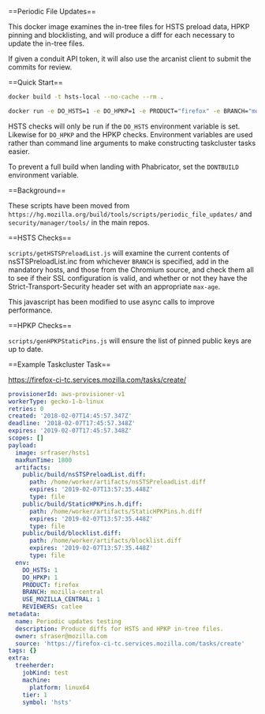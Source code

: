 
==Periodic File Updates==

This docker image examines the in-tree files for HSTS preload data, HPKP pinning and blocklisting, and
will produce a diff for each necessary to update the in-tree files.

If given a conduit API token, it will also use the arcanist client to submit the commits for review.


==Quick Start==

```sh
docker build -t hsts-local --no-cache --rm .

docker run -e DO_HSTS=1 -e DO_HPKP=1 -e PRODUCT="firefox" -e BRANCH="mozilla-central" -e USE_MOZILLA_CENTRAL=1 hsts-local
```

HSTS checks will only be run if the `DO_HSTS` environment variable is set.
Likewise for `DO_HPKP` and the HPKP checks. Environment variables are used
rather than command line arguments to make constructing taskcluster tasks
easier.

To prevent a full build when landing with Phabricator, set the `DONTBUILD`
environment variable.

==Background==

These scripts have been moved from
`https://hg.mozilla.org/build/tools/scripts/periodic_file_updates/` and
`security/manager/tools/` in the main repos.

==HSTS Checks==

`scripts/getHSTSPreloadList.js` will examine the current contents of
nsSTSPreloadList.inc from whichever `BRANCH` is specified, add in the mandatory
hosts, and those from the Chromium source, and check them all to see if their
SSL configuration is valid, and whether or not they have the
Strict-Transport-Security header set with an appropriate `max-age`. 

This javascript has been modified to use async calls to improve performance.

==HPKP Checks==

`scripts/genHPKPStaticPins.js` will ensure the list of pinned public keys are
up to date.

==Example Taskcluster Task==

https://firefox-ci-tc.services.mozilla.com/tasks/create/

```yaml
provisionerId: aws-provisioner-v1
workerType: gecko-1-b-linux
retries: 0
created: '2018-02-07T14:45:57.347Z'
deadline: '2018-02-07T17:45:57.348Z'
expires: '2019-02-07T17:45:57.348Z'
scopes: []
payload:
  image: srfraser/hsts1
  maxRunTime: 1800
  artifacts:
    public/build/nsSTSPreloadList.diff:
      path: /home/worker/artifacts/nsSTSPreloadList.diff
      expires: '2019-02-07T13:57:35.448Z'
      type: file
    public/build/StaticHPKPins.h.diff:
      path: /home/worker/artifacts/StaticHPKPins.h.diff
      expires: '2019-02-07T13:57:35.448Z'
      type: file
    public/build/blocklist.diff:
      path: /home/worker/artifacts/blocklist.diff
      expires: '2019-02-07T13:57:35.448Z'
      type: file
  env:
    DO_HSTS: 1
    DO_HPKP: 1
    PRODUCT: firefox
    BRANCH: mozilla-central
    USE_MOZILLA_CENTRAL: 1
    REVIEWERS: catlee
metadata:
  name: Periodic updates testing
  description: Produce diffs for HSTS and HPKP in-tree files.
  owner: sfraser@mozilla.com
  source: 'https://firefox-ci-tc.services.mozilla.com/tasks/create'
tags: {}
extra:
  treeherder:
    jobKind: test
    machine:
      platform: linux64
    tier: 1
    symbol: 'hsts'

```
